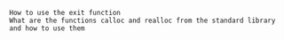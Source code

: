 
    How to use the exit function
    What are the functions calloc and realloc from the standard library and how to use them

